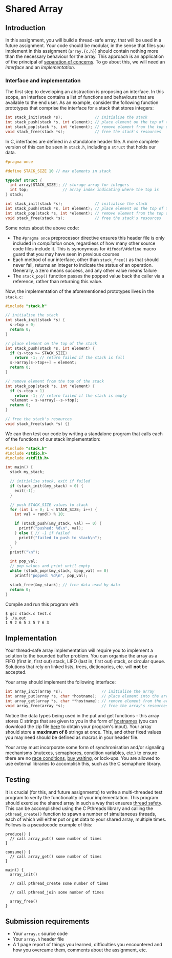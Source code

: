 # Shared Array

## Introduction
In this assignment, you will build a thread-safe array, that will be used in a future assignment. Your code should be modular, in the sense that files you implement in this assignment (`array.{c,h}`) should contain nothing more than the necessary behaviour for the array. This approach is an application of the principal of [separation of concerns](https://en.wikipedia.org/wiki/Separation_of_concerns). To go about this, we will need an *interface* and an *implementation*.

### Interface and implementation
The first step to developing an abstraction is proposing an interface. In this scope, an interface contains a list of functions and behaviours that are available to the end user. As an example, consider the following function prototypes that comprise the interface for a stack that stores integers:
```c
int stack_init(stack *s);              // initialise the stack
int stack_push(stack *s, int element); // place element on the top of the stack
int stack_pop(stack *s, int *element); // remove element from the top of the stack
void stack_free(stack *s);             // free the stack's resources
```
In C, interfaces are defined in a standalone header file. A more complete version of this can be seen in `stack.h`, including a `struct` that holds our data.
```c
#pragma once

#define STACK_SIZE 10 // max elements in stack

typedef struct {
  int array[STACK_SIZE]; // storage array for integers
  int top;               // array index indicating where the top is
} stack;

int stack_init(stack *s);              // initialise the stack
int stack_push(stack *s, int element); // place element on the top of the stack
int stack_pop(stack *s, int *element); // remove element from the top of the stack
void stack_free(stack *s);             // free the stack's resources
```
Some notes about the above code:
- The `#pragma once` preprocessor directive ensures this header file is only included in *compilation* once, regardless of how many other source code files include it. This is synonymous for `#ifndef/#define` macro guard that you may have seen in previous courses
- Each method of our interface, other than `stack_free()` as that should never fail, returns an integer to indicate the status of an operation. Generally, a zero means success, and any other value means failure
- The `stack_pop()` function passes the popped value back the caller via a reference, rather than returning this value.

Now, the implementation of the aforementioned prototypes lives in the `stack.c`:
```c
#include "stack.h"

// initialise the stack
int stack_init(stack *s) {
  s->top = 0;
  return 0;
}

// place element on the top of the stack
int stack_push(stack *s, int element) {
  if (s->top >= STACK_SIZE)
    return -1; // return failed if the stack is full
  s->array[s->top++] = element;
  return 0;
}

// remove element from the top of the stack
int stack_pop(stack *s, int *element) {
  if (s->top < 1)
    return -1; // return failed if the stack is empty
  *element = s->array[--s->top];
  return 0;
}

// free the stack's resources
void stack_free(stack *s) {}
```

We can then test our code by writing a standalone program that calls each of the functions of our stack implementation:
```c
#include "stack.h"
#include <stdio.h>
#include <stdlib.h>

int main() {
  stack my_stack;

  // initialise stack, exit if failed
  if (stack_init(&my_stack) < 0) {
    exit(-1);
  }

  // push STACK_SIZE values to stack
  for (int i = 0; i < STACK_SIZE; i++) {
    int val = rand() % 10;

    if (stack_push(&my_stack, val) == 0) {
      printf("pushed: %d\n", val);
    } else { // -1 if failed
      printf("failed to push to stack\n");
    }
  }
  printf("\n");

  int pop_val;
  // pop values and print until empty
  while (stack_pop(&my_stack, &pop_val) == 0)
    printf("popped: %d\n", pop_val);

  stack_free(&my_stack); // free data used by data
  return 0;
}
```

Compile and run this program with
```
$ gcc stack.c test.c
$ ./a.out
1 9 2 6 5 3 5 7 6 3
```

## Implementation
Your thread-safe array implementation will require you to implement a solution to the bounded buffer problem. You can organise the array as a FIFO (first in, first out) stack, LIFO (last in, first out) stack, or circular queue. Solutions that rely on linked lists, trees, dictionaries, etc. will **not** be accepted.

Your array should implement the following interface:
```c
int array_init(array *s);                 // initialise the array
int array_put(array *s, char *hostname);  // place element into the array, block when full
int array_get(array *s, char **hostname); // remove element from the array, block when empty
void array_free(array *s);                // free the array's resources
```
Notice the data types being used in the put and get functions - this array stores C strings that are given to you in the form of [hostnames](../common/hostnames/) (you can download the zip file [here](../common/hostnames/hostnames.zip) to obtain your program's input). Your array should store a **maximum of 8** strings at once. This, and other fixed values you may need should be defined as macros in your header file.

Your array must incorporate some form of synchronisation and/or signaling mechanisms (mutexes, semaphores, condition variables, etc.) to ensure there are no [race conditions](https://en.wikipedia.org/wiki/Race_condition), [buy waiting](https://en.wikipedia.org/wiki/Busy_waiting), or lock-ups. You are allowed to use external libraries to accomplish this, such as the C semaphore library.

## Testing
It is crucial (for this, and future assignments) to write a multi-threaded test program to verify the functionality of your implementation. This program should exercise the shared array in such a way that ensures [thread safety](https://en.wikipedia.org/wiki/Thread_safety). This can be accomplished using the C Pthreads library and calling the `pthread_create()` function to spawn a number of simultaneous threads, each of which will either put or get data to your shared array, multiple times. Follows is a pseudocode example of this:
```
produce() {
  // call array_put() some number of times
}

consume() {
  // call array_get() some number of times
}

main() {
  array_init()

  // call pthread_create some number of times

  // call pthread_join some number of times

  array_free()
}
```

## Submission requirements
- Your `array.c` source code
- Your `array.h` header file
- A 1 page report of things you learned, difficulties you encountered and how you overcame them, comments about the assignment, etc.
